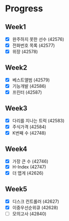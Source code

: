# Progress

## Week1

- [X] 완주하지 못한 선수 (42576)
- [X] 전화번호 목록 (42577)
- [X] 위장 (42578)

## Week2

- [X] 베스트앨범 (42579)
- [X] 기능개발 (42586)
- [X] 프린터 (42587)

## Week3

- [X] 다리를 지나는 트럭 (42583) 
- [X] 주식가격 (42584)
- [X] K번째 수 (42748)

## Week4
- [X] 가장 큰 수 (42746) 
- [X] H-Index (42747)
- [X] 더 맵게 (42626)

## Week5
- [X] 디스크 컨트롤러 (42627)
- [X] 이중우선순위큐 (42628)
- [ ] 모의고사 (42840)